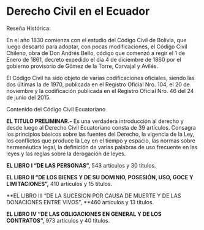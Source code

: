 # Derecho Civil en el Ecuador

Reseña Histórica:

En el año 1830 comienza con el estudio del Código Civil de Bolivia, que luego descartó para adoptar, con pocas modificaciones, el Código Civil Chileno, obra de Don Andrés Bello, código que comenzó a regir el 1 de Enero de 1861, decreto expedido el día 4 de diciembre de 1860 por el gobierno provisorio de Gómez de la Torre, Carvajal y Avilés.

El Código Civil ha sido objeto de varias codificaciones oficiales, siendo las dos últimas la de 1970, publicada en el Registro Oficial Nro. 104, el 20 de noviembre y la codificación publicada en el Registro Oficial Nro. 46 del 24 de junio del 2015.

Contenido del Código Civil Ecuatoriano

**EL TITULO PRELIMINAR.-** Es una verdadera introducción al derecho y desde luego al Derecho Civil Ecuatoriano consta de 39 artículos. Consagra los principios básicos sobre las fuentes del Derecho, la vigencia de la Ley, los conflictos que produce la Ley en el tiempo y espacio, las normas sobre hermenéutica legal, la definición de varias palabras de uso frecuente en las leyes y las reglas sobre la derogación de leyes.

**EL LIBRO I “DE LAS PERSONAS”,**  543 artículos y 30 títulos.

**EL LIBRO II “DE LOS BIENES Y DE SU DOMINIO, POSESIÓN, USO, GOCE Y LIMITACIONES”,**  410 artículos y 15 títulos.

**EL LIBRO III “DE LA SUCESION POR CAUSA DE MUERTE Y DE LAS DONACIONES ENTRE VIVOS”, **460 artículos y 13 títulos.

**EL LIBRO IV “DE LAS OBLIGACIONES EN GENERAL Y DE LOS CONTRATOS”,** 973 artículos y 40 títulos.
